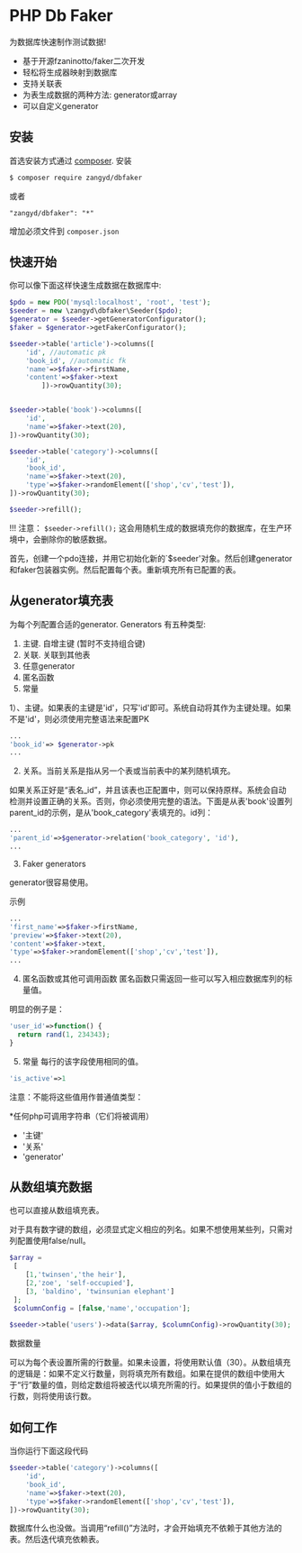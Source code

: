 # PHP Db Faker
为数据库快速制作测试数据! 

* 基于开源fzaninotto/faker二次开发
* 轻松将生成器映射到数据库
* 支持关联表
* 为表生成数据的两种方法: generator或array
* 可以自定义generator


## 安装

首选安装方式通过 [composer](http://getcomposer.org/download/). 安装

```bash
$ composer require zangyd/dbfaker
```

或者

```
"zangyd/dbfaker": "*"
```

增加必须文件到 `composer.json` 

## 快速开始

你可以像下面这样快速生成数据在数据库中:

```php
$pdo = new PDO('mysql:localhost', 'root', 'test');
$seeder = new \zangyd\dbfaker\Seeder($pdo);
$generator = $seeder->getGeneratorConfigurator();
$faker = $generator->getFakerConfigurator();

$seeder->table('article')->columns([
    'id', //automatic pk
    'book_id', //automatic fk
    'name'=>$faker->firstName,
    'content'=>$faker->text
        ])->rowQuantity(30);


$seeder->table('book')->columns([
    'id',
    'name'=>$faker->text(20),
])->rowQuantity(30);

$seeder->table('category')->columns([
    'id',
    'book_id',
    'name'=>$faker->text(20),
    'type'=>$faker->randomElement(['shop','cv','test']),
])->rowQuantity(30);

$seeder->refill();
```

!!! 注意： `$seeder->refill();` 这会用随机生成的数据填充你的数据库，在生产环境中，会删除你的敏感数据。

首先，创建一个pdo连接，并用它初始化新的`$seeder'对象。然后创建generator和faker包装器实例。然后配置每个表。重新填充所有已配置的表。

## 从generator填充表

为每个列配置合适的generator. Generators 有五种类型:
1) 主键. 自增主键 (暂时不支持组合键)
2) 关联. 关联到其他表
3) 任意generator
4) 匿名函数
5) 常量

1）、主键。如果表的主键是'id'，只写'id'即可。系统自动将其作为主键处理。如果不是'id'，则必须使用完整语法来配置PK

```php
...
'book_id'=> $generator->pk
...
```

2) 关系。当前关系是指从另一个表或当前表中的某列随机填充。

如果关系正好是“表名_id”，并且该表也正配置中，则可以保持原样。系统会自动检测并设置正确的关系。否则，你必须使用完整的语法。下面是从表'book'设置列parent_id的示例，是从'book_category'表填充的。id列：

```php
...
'parent_id'=>$generator->relation('book_category', 'id'),
...
```

3) Faker generators

generator很容易使用。

示例

```php
...
'first_name'=>$faker->firstName,
'preview'=>$faker->text(20),
'content'=>$faker->text,
'type'=>$faker->randomElement(['shop','cv','test']),
...
```

4) 匿名函数或其他可调用函数
匿名函数只需返回一些可以写入相应数据库列的标量值。

明显的例子是：

```php
'user_id'=>function() {
  return rand(1, 234343);
}
```

5) 常量
每行的该字段使用相同的值。

```php
'is_active'=>1
```

注意：不能将这些值用作普通值类型：

*任何php可调用字符串（它们将被调用）

* '主键'
* '关系'
* 'generator'

## 从数组填充数据
也可以直接从数组填充表。

对于具有数字键的数组，必须显式定义相应的列名。如果不想使用某些列，只需对列配置使用false/null。

```php
$array =
 [
    [1,'twinsen','the heir'],
    [2,'zoe', 'self-occupied'],
    [3, 'baldino', 'twinsunian elephant']
 ];
 $columnConfig = [false,'name','occupation'];
 
$seeder->table('users')->data($array, $columnConfig)->rowQuantity(30);
```

数据数量

可以为每个表设置所需的行数量。如果未设置，将使用默认值（30）。从数组填充的逻辑是：如果不定义行数量，则将填充所有数组。如果在提供的数组中使用大于“行”数量的值，则给定数组将被迭代以填充所需的行。如果提供的值小于数组的行数，则将使用该行数。

## 如何工作
当你运行下面这段代码

```php
$seeder->table('category')->columns([
    'id',
    'book_id',
    'name'=>$faker->text(20),
    'type'=>$faker->randomElement(['shop','cv','test']),
])->rowQuantity(30);
```

数据库什么也没做。当调用“refill()”方法时，才会开始填充不依赖于其他方法的表。然后迭代填充依赖表。



